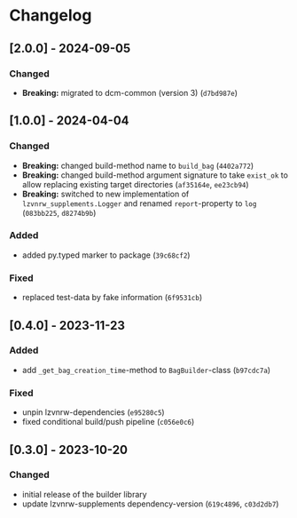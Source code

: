 # Changelog

## [2.0.0] - 2024-09-05

### Changed

- **Breaking:** migrated to dcm-common (version 3) (`d7bd987e`)

## [1.0.0] - 2024-04-04

### Changed

- **Breaking:** changed build-method name to `build_bag` (`4402a772`)
- **Breaking:** changed build-method argument signature to take `exist_ok` to allow replacing existing target directories (`af35164e`, `ee23cb94`)
- **Breaking:** switched to new implementation of `lzvnrw_supplements.Logger` and renamed `report`-property to `log` (`083bb225`, `d8274b9b`)

### Added

- added py.typed marker to package (`39c68cf2`)

### Fixed

- replaced test-data by fake information (`6f9531cb`)

## [0.4.0] - 2023-11-23

### Added
- add `_get_bag_creation_time`-method to `BagBuilder`-class (`b97cdc7a`)

### Fixed
- unpin lzvnrw-dependencies (`e95280c5`)
- fixed conditional build/push pipeline (`c056e0c6`)

## [0.3.0] - 2023-10-20

### Changed

- initial release of the builder library
- update lzvnrw-supplements dependency-version (`619c4896`, `c03d2db7`)
